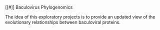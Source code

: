 [[#]] Baculovirus Phylogenomics

The idea of this exploratory projects is to provide an updated view of the evolutionary relationships between baculoviral proteins.
